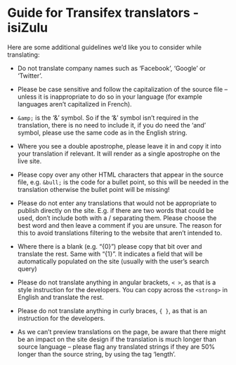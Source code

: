 Guide for Transifex translators - isiZulu
=========================================

Here are some additional guidelines we’d like you to consider while translating:

- Do not translate company names such as ‘Facebook’, ‘Google’ or ‘Twitter’.

- Please be case sensitive and follow the capitalization of the source file – unless it is inappropriate to do so in your language (for example languages aren’t capitalized in French).

- `&amp;` is the ‘&’ symbol. So if the ‘&’ symbol isn’t required in the translation, there is no need to include it, if you do need the ‘and’ symbol, please use the same code as in the English string.

- Where you see a double apostrophe, please leave it in and copy it into your translation if relevant. It will render as a single apostrophe on the live site.

- Please copy over any other HTML characters that appear in the source file, e.g. `&bull;` is the code for a bullet point, so this will be needed in the translation otherwise the bullet point will be missing!

- Please do not enter any translations that would not be appropriate to publish directly on the site. E.g. if there are two words that could be used, don’t include both with a / separating them. Please choose the best word and then leave a comment if you are unsure. The reason for this to avoid translations filtering to the website that aren’t intended to.

- Where there is a blank (e.g. “{0}”) please copy that bit over and translate the rest. Same with “{1}”. It indicates a field that will be automatically populated on the site (usually with the user’s search query)

- Please do not translate anything in angular brackets, `< >`, as that is a style instruction for the developers. You can copy across the `<strong>` in English and translate the rest.

- Please do not translate anything in curly braces, `{ }`, as that is an instruction for the developers.

- As we can’t preview translations on the page, be aware that there might be an impact on the site design if the translation is much longer than source language – please flag any translated strings if they are 50% longer than the source string, by using the tag ‘length’.
